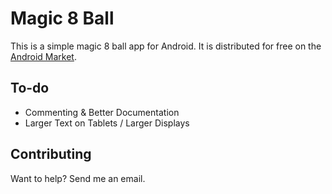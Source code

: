Magic 8 Ball
============

This is a simple magic 8 ball app for Android.
It is distributed for free on the [Android Market](https://play.google.com/store/apps/details?id=com.nickeyre.magic8ball).

To-do
-----

- Commenting & Better Documentation
- Larger Text on Tablets / Larger Displays


Contributing
-------

Want to help? Send me an email.
